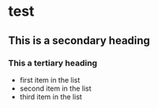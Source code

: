 test
====

## This is a secondary heading
### This a tertiary heading

* first item in the list
* second item in the list
* third item in the list